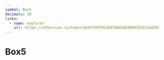 ```yaml
---
symbol: Box5
decimals: 18
links:
  - name: explorer
    url: https://etherscan.io/token/0x6fF9FF021B978605DEA99b35d212AE950e9EA36e
---
```


# Box5
